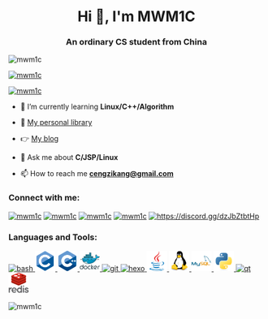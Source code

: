 <h1 align="center">Hi 👋, I'm MWM1C</h1>
<h3 align="center">An ordinary CS student from China</h3>

<p align="left"> <img src="https://komarev.com/ghpvc/?username=mwm1c&label=Profile%20views&color=0e75b6&style=flat" alt="mwm1c" /> </p>

<p align="left"> <a href="https://github.com/ryo-ma/github-profile-trophy"><img src="https://github-profile-trophy.vercel.app/?username=mwm1c" alt="mwm1c" /></a> </p>

<p align="left"> <a href="https://twitter.com/mwm1c" target="blank"><img src="https://img.shields.io/twitter/follow/mwm1c?logo=twitter&style=for-the-badge" alt="mwm1c" /></a> </p>

- 🌱 I’m currently learning **Linux/C++/Algorithm**

- 📗 [My personal library](https://animated-mind-460.notion.site/8571941f038646089fd4d23700ca54e4?v=d0b0afef02a34285bec910bb4b166817)

- :point_right: [My blog](https://blog-mwm1c.vercel.app/)

- 💬 Ask me about **C/JSP/Linux**

- 📫 How to reach me **cengzikang@gmail.com**

<h3 align="left">Connect with me:</h3>
<p align="left">
<a href="https://twitter.com/mwm1c" target="blank"><img align="center" src="https://raw.githubusercontent.com/rahuldkjain/github-profile-readme-generator/master/src/images/icons/Social/twitter.svg" alt="mwm1c" height="30" width="40" /></a>
<a href="https://stackoverflow.com/users/19800181/mwm-1c" target="blank"><img align="center" src="https://raw.githubusercontent.com/rahuldkjain/github-profile-readme-generator/master/src/images/icons/Social/stack-overflow.svg" alt="mwm1c" height="30" width="40" /></a>
<a href="https://instagram.com/mwm1c904" target="blank"><img align="center" src="https://raw.githubusercontent.com/rahuldkjain/github-profile-readme-generator/master/src/images/icons/Social/instagram.svg" alt="mwm1c" height="30" width="40" /></a>
<a href="https://www.leetcode.cn/mwm1c" target="blank"><img align="center" src="https://raw.githubusercontent.com/rahuldkjain/github-profile-readme-generator/master/src/images/icons/Social/leet-code.svg" alt="mwm1c" height="30" width="40" /></a>
<a href="https://discord.gg/https://discord.gg/dzJbZtbtHp" target="blank"><img align="center" src="https://raw.githubusercontent.com/rahuldkjain/github-profile-readme-generator/master/src/images/icons/Social/discord.svg" alt="https://discord.gg/dzJbZtbtHp" height="30" width="40" /></a>
</p>

<h3 align="left">Languages and Tools:</h3>
<p align="left"> <a href="https://www.gnu.org/software/bash/" target="_blank" rel="noreferrer"> <img src="https://www.vectorlogo.zone/logos/gnu_bash/gnu_bash-icon.svg" alt="bash" width="40" height="40"/> </a> <a href="https://www.cprogramming.com/" target="_blank" rel="noreferrer"> <img src="https://raw.githubusercontent.com/devicons/devicon/master/icons/c/c-original.svg" alt="c" width="40" height="40"/> </a> <a href="https://www.w3schools.com/cpp/" target="_blank" rel="noreferrer"> <img src="https://raw.githubusercontent.com/devicons/devicon/master/icons/cplusplus/cplusplus-original.svg" alt="cplusplus" width="40" height="40"/> </a> <a href="https://www.docker.com/" target="_blank" rel="noreferrer"> <img src="https://raw.githubusercontent.com/devicons/devicon/master/icons/docker/docker-original-wordmark.svg" alt="docker" width="40" height="40"/> </a> <a href="https://git-scm.com/" target="_blank" rel="noreferrer"> <img src="https://www.vectorlogo.zone/logos/git-scm/git-scm-icon.svg" alt="git" width="40" height="40"/> </a> <a href="hexo.io/" target="_blank" rel="noreferrer"> <img src="https://www.vectorlogo.zone/logos/hexoio/hexoio-icon.svg" alt="hexo" width="40" height="40"/> </a> <a href="https://www.java.com" target="_blank" rel="noreferrer"> <img src="https://raw.githubusercontent.com/devicons/devicon/master/icons/java/java-original.svg" alt="java" width="40" height="40"/> </a> <a href="https://www.linux.org/" target="_blank" rel="noreferrer"> <img src="https://raw.githubusercontent.com/devicons/devicon/master/icons/linux/linux-original.svg" alt="linux" width="40" height="40"/> </a> <a href="https://www.mysql.com/" target="_blank" rel="noreferrer"> <img src="https://raw.githubusercontent.com/devicons/devicon/master/icons/mysql/mysql-original-wordmark.svg" alt="mysql" width="40" height="40"/> </a> <a href="https://www.python.org" target="_blank" rel="noreferrer"> <img src="https://raw.githubusercontent.com/devicons/devicon/master/icons/python/python-original.svg" alt="python" width="40" height="40"/> </a> <a href="https://www.qt.io/" target="_blank" rel="noreferrer"> <img src="https://upload.wikimedia.org/wikipedia/commons/0/0b/Qt_logo_2016.svg" alt="qt" width="40" height="40"/> </a> <a href="https://redis.io" target="_blank" rel="noreferrer"> <img src="https://raw.githubusercontent.com/devicons/devicon/master/icons/redis/redis-original-wordmark.svg" alt="redis" width="40" height="40"/> </a> </p>

<p><img align="center" src="https://github-readme-streak-stats.herokuapp.com/?user=mwm1c&" alt="mwm1c" /></p>
